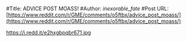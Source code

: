 #Title: ADVICE POST MOASS!
#Author: _inexorable_fate_
#Post URL: [https://www.reddit.com/r/GME/comments/o5ftbx/advice_post_moass/](https://www.reddit.com/r/GME/comments/o5ftbx/advice_post_moass/)


https://i.redd.it/e2hxgbpqbr671.jpg